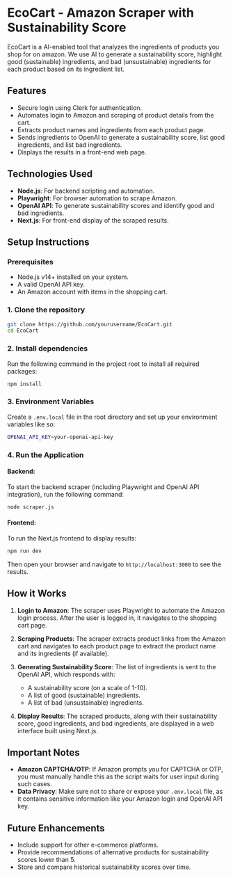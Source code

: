 # **EcoCart - Amazon Scraper with Sustainability Score**

EcoCart is a AI-enabled tool that analyzes the ingredients of products you shop for on amazon. We use AI to generate a sustainability score, highlight good (sustainable) ingredients, and bad (unsustainable) ingredients for each product based on its ingredient list.

## **Features**
- Secure login using Clerk for authentication.
- Automates login to Amazon and scraping of product details from the cart.
- Extracts product names and ingredients from each product page.
- Sends ingredients to OpenAI to generate a sustainability score, list good ingredients, and list bad ingredients.
- Displays the results in a front-end web page.
  
## **Technologies Used**
- **Node.js**: For backend scripting and automation.
- **Playwright**: For browser automation to scrape Amazon.
- **OpenAI API**: To generate sustainability scores and identify good and bad ingredients.
- **Next.js**: For front-end display of the scraped results.
  
## **Setup Instructions**

### **Prerequisites**
- Node.js v14+ installed on your system.
- A valid OpenAI API key.
- An Amazon account with items in the shopping cart.

### **1. Clone the repository**
```bash
git clone https://github.com/yourusername/EcoCart.git
cd EcoCart
```

### **2. Install dependencies**
Run the following command in the project root to install all required packages:

```bash
npm install
```

### **3. Environment Variables**
Create a `.env.local` file in the root directory and set up your environment variables like so:

```bash
OPENAI_API_KEY=your-openai-api-key
```

### **4. Run the Application**

#### **Backend:**
To start the backend scraper (including Playwright and OpenAI API integration), run the following command:

```bash
node scraper.js
```

#### **Frontend:**
To run the Next.js frontend to display results:

```bash
npm run dev
```

Then open your browser and navigate to `http://localhost:3000` to see the results.

## **How it Works**
1. **Login to Amazon**: The scraper uses Playwright to automate the Amazon login process. After the user is logged in, it navigates to the shopping cart page.
  
2. **Scraping Products**: The scraper extracts product links from the Amazon cart and navigates to each product page to extract the product name and its ingredients (if available).

3. **Generating Sustainability Score**: The list of ingredients is sent to the OpenAI API, which responds with:
   - A sustainability score (on a scale of 1-10).
   - A list of good (sustainable) ingredients.
   - A list of bad (unsustainable) ingredients.

4. **Display Results**: The scraped products, along with their sustainability score, good ingredients, and bad ingredients, are displayed in a web interface built using Next.js.

## **Important Notes**
- **Amazon CAPTCHA/OTP**: If Amazon prompts you for CAPTCHA or OTP, you must manually handle this as the script waits for user input during such cases.
- **Data Privacy**: Make sure not to share or expose your `.env.local` file, as it contains sensitive information like your Amazon login and OpenAI API key.

## **Future Enhancements**
- Include support for other e-commerce platforms.
- Provide recommendations of alternative products for sustainability scores lower than 5.
- Store and compare historical sustainability scores over time.